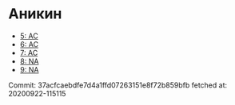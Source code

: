 # Аникин
- [5: AC](5.md)
- [6: AC](6.md)
- [7: AC](7.md)
- [8: NA](8.md)
- [9: NA](9.md)

Commit: 37acfcaebdfe7d4a1ffd07263151e8f72b859bfb
 fetched at: 20200922-115115
